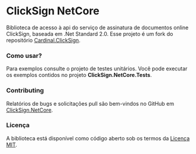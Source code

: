 # ClickSign NetCore
Biblioteca de acesso à api do serviço de assinatura de documentos online ClickSign, baseada em .Net Standard 2.0. Esse projeto é um fork do repositório [Cardinal.ClickSign](https://github.com/kandrakah/Cardinal.ClickSign).

### Como usar?
 
Para exemplos consulte o projeto de testes unitários. Você pode executar os exemplos contidos no projeto **ClickSign.NetCore.Tests**.

### Contributing
Relatórios de bugs e solicitações pull são bem-vindos no GitHub em [ClickSign.NetCore](https://github.com/luisjurassic/clicksign.netcore).

### Licença
A biblioteca está disponível como código aberto sob os termos da [Licença MIT](LICENSE).